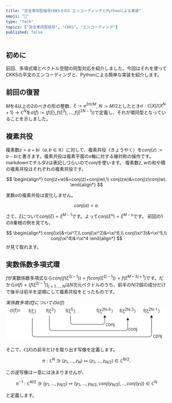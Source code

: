 ```yaml
---
title: "完全準同型暗号CKKSその2 エンコーディングとPythonによる実装"
emoji: "🧮"
type: "tech"
topics: ["完全準同型暗号", "CKKS", "エンコーディング"]
published: false
---
```

## 初めに
前回、多項式環とベクトル空間の同型対応を紹介しました。今回はそれを使ってCKKSの平文のエンコーディングと、Pythonによる簡単な実装を紹介します。

## 前回の復習
$M$を4以上の2のべきの形の整数、$\xi:=e^{2\pi i/M}$, $N:=M/2$としたとき$σ:ℂ[X]/(X^N+1) \rightarrow  ℂ^N$を$σ(f):=(f(\xi), f(\xi^3), \dots, f(\xi^{2N-1}))$で定義し、それが環同型となっていることを示しました。

## 複素共役
複素数$z=a+bi$（$a,b \in ℝ）$に対して、複素共役（きょうやく）を$conj(z):=a-bi$と書きます。複素共役は複素平面の$x$軸に対する線対称の操作です。markdownでチルダ$\tilde{z}$は表記しづらいので$conj$を使います。
複素数$z$, $w$の和や積の複素共役はそれぞれの複素共役です。

$$
\begin{align*}
conj(z+w)&=conj(z)+conj(w),\\
conj(zw)&=conj(z)conj(w).
\end{align*}
$$

実数$a$の複素共役は変化しません。

$$conj(a)=a.$$

さて、$\xi$について$conj(\xi)=\xi^{M-1}$です。よって$conj(\xi^u)=\xi^{M-u}$です。
前回の1の8乗根の例を見ても、

$$
\begin{align*}
conj(\xi)&=\xi^7,\\
conj(\xi^2)&=\xi^6,\\
conj(\xi^3)&=\xi^5,\\
conj(\xi^4)&=\xi^4
\end{align*}
$$
が見て取れます。

## 実数係数多項式環
$f$が実数係数多項式なら$conj(f(\xi^{2j-1}))=f(conj(\xi^{2j-1}))=f(\xi^{M-2j+1})$です。だから$σ(f)=(f(\xi^{2j-1}))_{j=1,\dots,N}$は$N$次元ベクトルのうち、前半の$N/2$個の成分だけで後半は前半を逆順にして複素共役をとったものです。

*実係数多項式$f$についての$σ(f)$*
![実係係数多項式の像](/images/conj-real-poly.png)

そこで、$ℂ[X]$の前半だけを取り出す写像を定義します。

$$
π:  ℂ^N \ni (z_1, \dots, z_N) \mapsto (z_1, \dots, z_{N/2}) \in ℂ^{N/2}.
$$

この逆写像は一意には決まりませんが、

$$
π^{-1}: ℂ^{N/2} \ni (y_1,...,y_{N/2}) \mapsto  (y_1,...,y_{N/2}, conj(y_{N/2}), .., conj(y_1)) \in  ℂ^N
$$

と定義します。
